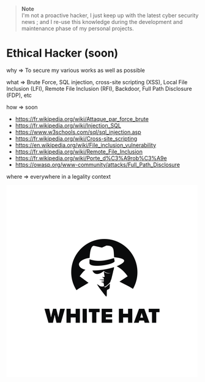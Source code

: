 > **Note**   
> I'm not a proactive hacker, I just keep up with the latest cyber security news
> ; and I re-use this knowledge during the  development and maintenance phase of
> my personal projects.

# Ethical Hacker (soon)

why => To secure my various works as well as possible

what => Brute Force, SQL injection, cross-site scripting (XSS),
Local File Inclusion (LFI), Remote File Inclusion (RFI), Backdoor,
Full Path Disclosure (FDP), etc

how => soon
 - https://fr.wikipedia.org/wiki/Attaque_par_force_brute
 - https://fr.wikipedia.org/wiki/Injection_SQL
 - https://www.w3schools.com/sql/sql_injection.asp
 - https://fr.wikipedia.org/wiki/Cross-site_scripting
 - https://en.wikipedia.org/wiki/File_inclusion_vulnerability
 - https://fr.wikipedia.org/wiki/Remote_File_Inclusion
 - https://fr.wikipedia.org/wiki/Porte_d%C3%A9rob%C3%A9e
 - https://owasp.org/www-community/attacks/Full_Path_Disclosure

where => everywhere in a legality context

![white hat](./white_hat.png)
